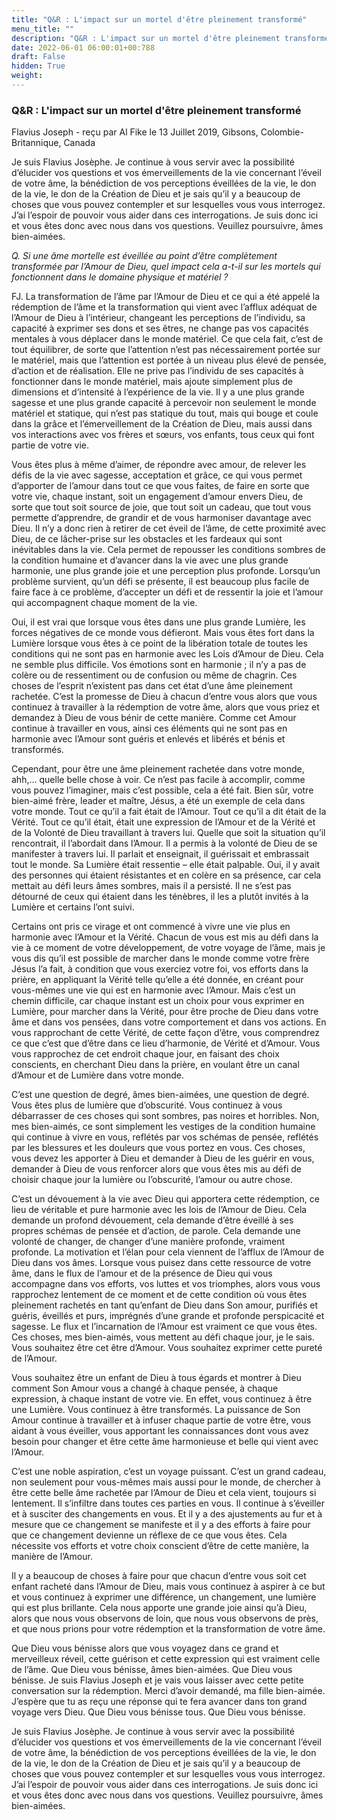 ```yaml
---
title: "Q&R : L'impact sur un mortel d'être pleinement transformé"
menu_title: ""
description: "Q&R : L'impact sur un mortel d'être pleinement transformé"
date: 2022-06-01 06:00:01+00:788
draft: False
hidden: True
weight:
---
```

### Q&R : L'impact sur un mortel d'être pleinement transformé

Flavius Joseph - reçu par Al Fike le 13 Juillet 2019, Gibsons, Colombie-Britannique, Canada

Je suis Flavius Josèphe. Je continue à vous servir avec la possibilité d’élucider vos questions et vos émerveillements de la vie concernant l’éveil de votre âme, la bénédiction de vos perceptions éveillées de la vie, le don de la vie, le don de la Création de Dieu et je sais qu’il y a beaucoup de choses que vous pouvez contempler et sur lesquelles vous vous interrogez. J’ai l’espoir de pouvoir vous aider dans ces interrogations. Je suis donc ici et vous êtes donc avec nous dans vos questions. Veuillez poursuivre, âmes bien-aimées.

*Q. Si une âme mortelle est éveillée au point d’être complètement transformée par l’Amour de Dieu, quel impact cela a-t-il sur les mortels qui fonctionnent dans le domaine physique et matériel ?*

FJ. La transformation de l’âme par l’Amour de Dieu et ce qui a été appelé la rédemption de l’âme et la transformation qui vient avec l’afflux adéquat de l’Amour de Dieu à l’intérieur, changeant les perceptions de l’individu, sa capacité à exprimer ses dons et ses êtres, ne change pas vos capacités mentales à vous déplacer dans le monde matériel. Ce que cela fait, c’est de tout équilibrer, de sorte que l’attention n’est pas nécessairement portée sur le matériel, mais que l’attention est portée à un niveau plus élevé de pensée, d’action et de réalisation. Elle ne prive pas l’individu de ses capacités à fonctionner dans le monde matériel, mais ajoute simplement plus de dimensions et d’intensité à l’expérience de la vie. Il y a une plus grande sagesse et une plus grande capacité à percevoir non seulement le monde matériel et statique, qui n’est pas statique du tout, mais qui bouge et coule dans la grâce et l’émerveillement de la Création de Dieu, mais aussi dans vos interactions avec vos frères et sœurs, vos enfants, tous ceux qui font partie de votre vie.

Vous êtes plus à même d’aimer, de répondre avec amour, de relever les défis de la vie avec sagesse, acceptation et grâce, ce qui vous permet d’apporter de l’amour dans tout ce que vous faites, de faire en sorte que votre vie, chaque instant, soit un engagement d’amour envers Dieu, de sorte que tout soit source de joie, que tout soit un cadeau, que tout vous permette d’apprendre, de grandir et de vous harmoniser davantage avec Dieu. Il n’y a donc rien à retirer de cet éveil de l’âme, de cette proximité avec Dieu, de ce lâcher-prise sur les obstacles et les fardeaux qui sont inévitables dans la vie. Cela permet de repousser les conditions sombres de la condition humaine et d’avancer dans la vie avec une plus grande harmonie, une plus grande joie et une perception plus profonde. Lorsqu’un problème survient, qu’un défi se présente, il est beaucoup plus facile de faire face à ce problème, d’accepter un défi et de ressentir la joie et l’amour qui accompagnent chaque moment de la vie.

Oui, il est vrai que lorsque vous êtes dans une plus grande Lumière, les forces négatives de ce monde vous défieront. Mais vous êtes fort dans la Lumière lorsque vous êtes à ce point de la libération totale de toutes les conditions qui ne sont pas en harmonie avec les Lois d’Amour de Dieu. Cela ne semble plus difficile. Vos émotions sont en harmonie ; il n’y a pas de colère ou de ressentiment ou de confusion ou même de chagrin. Ces choses de l’esprit n’existent pas dans cet état d’une âme pleinement rachetée. C’est la promesse de Dieu à chacun d’entre vous alors que vous continuez à travailler à la rédemption de votre âme, alors que vous priez et demandez à Dieu de vous bénir de cette manière. Comme cet Amour continue à travailler en vous, ainsi ces éléments qui ne sont pas en harmonie avec l’Amour sont guéris et enlevés et libérés et bénis et transformés.

Cependant, pour être une âme pleinement rachetée dans votre monde, ahh,… quelle belle chose à voir. Ce n’est pas facile à accomplir, comme vous pouvez l’imaginer, mais c’est possible, cela a été fait. Bien sûr, votre bien-aimé frère, leader et maître, Jésus, a été un exemple de cela dans votre monde. Tout ce qu’il a fait était de l’Amour. Tout ce qu’il a dit était de la Vérité. Tout ce qu’il était, était une expression de l’Amour et de la Vérité et de la Volonté de Dieu travaillant à travers lui. Quelle que soit la situation qu’il rencontrait, il l’abordait dans l’Amour. Il a permis à la volonté de Dieu de se manifester à travers lui. Il parlait et enseignait, il guérissait et embrassait tout le monde. Sa Lumière était ressentie – elle était palpable. Oui, il y avait des personnes qui étaient résistantes et en colère en sa présence, car cela mettait au défi leurs âmes sombres, mais il a persisté. Il ne s’est pas détourné de ceux qui étaient dans les ténèbres, il les a plutôt invités à la Lumière et certains l’ont suivi.

Certains ont pris ce virage et ont commencé à vivre une vie plus en harmonie avec l’Amour et la Vérité. Chacun de vous est mis au défi dans la vie à ce moment de votre développement, de votre voyage de l’âme, mais je vous dis qu’il est possible de marcher dans le monde comme votre frère Jésus l’a fait, à condition que vous exerciez votre foi, vos efforts dans la prière, en appliquant la Vérité telle qu’elle a été donnée, en créant pour vous-mêmes une vie qui est en harmonie avec l’Amour. Mais c’est un chemin difficile, car chaque instant est un choix pour vous exprimer en Lumière, pour marcher dans la Vérité, pour être proche de Dieu dans votre âme et dans vos pensées, dans votre comportement et dans vos actions. En vous rapprochant de cette Vérité, de cette façon d’être, vous comprendrez ce que c’est que d’être dans ce lieu d’harmonie, de Vérité et d’Amour. Vous vous rapprochez de cet endroit chaque jour, en faisant des choix conscients, en cherchant Dieu dans la prière, en voulant être un canal d’Amour et de Lumière dans votre monde.

C’est une question de degré, âmes bien-aimées, une question de degré. Vous êtes plus de lumière que d’obscurité. Vous continuez à vous débarrasser de ces choses qui sont sombres, pas noires et horribles. Non, mes bien-aimés, ce sont simplement les vestiges de la condition humaine qui continue à vivre en vous, reflétés par vos schémas de pensée, reflétés par les blessures et les douleurs que vous portez en vous. Ces choses, vous devez les apporter à Dieu et demander à Dieu de les guérir en vous, demander à Dieu de vous renforcer alors que vous êtes mis au défi de choisir chaque jour la lumière ou l’obscurité, l’amour ou autre chose.

C’est un dévouement à la vie avec Dieu qui apportera cette rédemption, ce lieu de véritable et pure harmonie avec les lois de l’Amour de Dieu. Cela demande un profond dévouement, cela demande d’être éveillé à ses propres schémas de pensée et d’action, de parole. Cela demande une volonté de changer, de changer d’une manière profonde, vraiment profonde. La motivation et l’élan pour cela viennent de l’afflux de l’Amour de Dieu dans vos âmes. Lorsque vous puisez dans cette ressource de votre âme, dans le flux de l’amour et de la présence de Dieu qui vous accompagne dans vos efforts, vos luttes et vos triomphes, alors vous vous rapprochez lentement de ce moment et de cette condition où vous êtes pleinement rachetés en tant qu’enfant de Dieu dans Son amour, purifiés et guéris, éveillés et purs, imprégnés d’une grande et profonde perspicacité et sagesse. Le flux et l’incarnation de l’Amour est vraiment ce que vous êtes. Ces choses, mes bien-aimés, vous mettent au défi chaque jour, je le sais. Vous souhaitez être cet être d’Amour. Vous souhaitez exprimer cette pureté de l’Amour.

Vous souhaitez être un enfant de Dieu à tous égards et montrer à Dieu comment Son Amour vous a changé à chaque pensée, à chaque expression, à chaque instant de votre vie. En effet, vous continuez à être une Lumière. Vous continuez à être transformés. La puissance de Son Amour continue à travailler et à infuser chaque partie de votre être, vous aidant à vous éveiller, vous apportant les connaissances dont vous avez besoin pour changer et être cette âme harmonieuse et belle qui vient avec l’Amour.

C’est une noble aspiration, c’est un voyage puissant. C’est un grand cadeau, non seulement pour vous-mêmes mais aussi pour le monde, de chercher à être cette belle âme rachetée par l’Amour de Dieu et cela vient, toujours si lentement. Il s’infiltre dans toutes ces parties en vous. Il continue à s’éveiller et à susciter des changements en vous. Et il y a des ajustements au fur et à mesure que ce changement se manifeste et il y a des efforts à faire pour que ce changement devienne un réflexe de ce que vous êtes. Cela nécessite vos efforts et votre choix conscient d’être de cette manière, la manière de l’Amour.

Il y a beaucoup de choses à faire pour que chacun d’entre vous soit cet enfant racheté dans l’Amour de Dieu, mais vous continuez à aspirer à ce but et vous continuez à exprimer une différence, un changement, une lumière qui est plus brillante. Cela nous apporte une grande joie ainsi qu’à Dieu, alors que nous vous observons de loin, que nous vous observons de près, et que nous prions pour votre rédemption et la transformation de votre âme.

Que Dieu vous bénisse alors que vous voyagez dans ce grand et merveilleux réveil, cette guérison et cette expression qui est vraiment celle de l’âme. Que Dieu vous bénisse, âmes bien-aimées. Que Dieu vous bénisse. Je suis Flavius Joseph et je vais vous laisser avec cette petite conversation sur la rédemption. Merci d’avoir demandé, ma fille bien-aimée. J’espère que tu as reçu une réponse qui te fera avancer dans ton grand voyage vers Dieu. Que Dieu vous bénisse tous. Que Dieu vous bénisse.

Je suis Flavius Josèphe. Je continue à vous servir avec la possibilité d’élucider vos questions et vos émerveillements de la vie concernant l’éveil de votre âme, la bénédiction de vos perceptions éveillées de la vie, le don de la vie, le don de la Création de Dieu et je sais qu’il y a beaucoup de choses que vous pouvez contempler et sur lesquelles vous vous interrogez. J’ai l’espoir de pouvoir vous aider dans ces interrogations. Je suis donc ici et vous êtes donc avec nous dans vos questions. Veuillez poursuivre, âmes bien-aimées.






